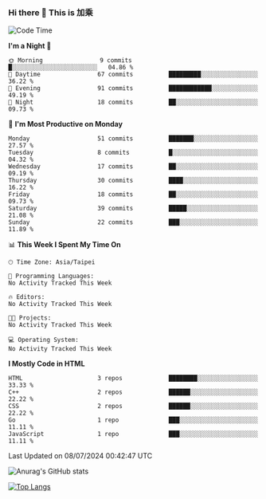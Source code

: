 ### Hi there 👋 This is 加乘



<!--START_SECTION:waka-->
![Code Time](http://img.shields.io/badge/Code%20Time-67%20hrs%205%20mins-blue)

**I'm a Night 🦉** 

```text
🌞 Morning                9 commits           █░░░░░░░░░░░░░░░░░░░░░░░░   04.86 % 
🌆 Daytime                67 commits          █████████░░░░░░░░░░░░░░░░   36.22 % 
🌃 Evening                91 commits          ████████████░░░░░░░░░░░░░   49.19 % 
🌙 Night                  18 commits          ██░░░░░░░░░░░░░░░░░░░░░░░   09.73 % 
```
📅 **I'm Most Productive on Monday** 

```text
Monday                   51 commits          ███████░░░░░░░░░░░░░░░░░░   27.57 % 
Tuesday                  8 commits           █░░░░░░░░░░░░░░░░░░░░░░░░   04.32 % 
Wednesday                17 commits          ██░░░░░░░░░░░░░░░░░░░░░░░   09.19 % 
Thursday                 30 commits          ████░░░░░░░░░░░░░░░░░░░░░   16.22 % 
Friday                   18 commits          ██░░░░░░░░░░░░░░░░░░░░░░░   09.73 % 
Saturday                 39 commits          █████░░░░░░░░░░░░░░░░░░░░   21.08 % 
Sunday                   22 commits          ███░░░░░░░░░░░░░░░░░░░░░░   11.89 % 
```


📊 **This Week I Spent My Time On** 

```text
🕑︎ Time Zone: Asia/Taipei

💬 Programming Languages: 
No Activity Tracked This Week

🔥 Editors: 
No Activity Tracked This Week

🐱‍💻 Projects: 
No Activity Tracked This Week

💻 Operating System: 
No Activity Tracked This Week
```

**I Mostly Code in HTML** 

```text
HTML                     3 repos             ████████░░░░░░░░░░░░░░░░░   33.33 % 
C++                      2 repos             ██████░░░░░░░░░░░░░░░░░░░   22.22 % 
CSS                      2 repos             ██████░░░░░░░░░░░░░░░░░░░   22.22 % 
Go                       1 repo              ███░░░░░░░░░░░░░░░░░░░░░░   11.11 % 
JavaScript               1 repo              ███░░░░░░░░░░░░░░░░░░░░░░   11.11 % 
```




 Last Updated on 08/07/2024 00:42:47 UTC
<!--END_SECTION:waka-->


![Anurag's GitHub stats](https://github-readme-stats.vercel.app/api?username=40436michael&show_icons=true)

[![Top Langs](https://github-readme-stats.vercel.app/api/top-langs/?username=40436michael&layout=compact)](https://github.com/anuraghazra/github-readme-stats)



<!--
**40436michael/40436michael** is a ✨ _special_ ✨ repository because its `README.md` (this file) appears on your GitHub profile.

Here are some ideas to get you started:

- 🔭 I’m currently working on ...
- 🌱 I’m currently learning ...
- 👯 I’m looking to collaborate on ...
- 🤔 I’m looking for help with ...
- 💬 Ask me about ...
- 📫 How to reach me: ...
- 😄 Pronouns: ...
- ⚡ Fun fact: ...
-->

